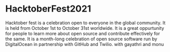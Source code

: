 # HacktoberFest2021
Hacktober fest is a celebration open to everyone in the global community. It is held from October 1st to October 31st worldwide. It is a great oppurtunity for people to learn more about open source and contribute effectively for the same. It is a month-long celebration of open source software run by DigitalOcean in partnership with GitHub and Twilio.
with gayathri and monu

